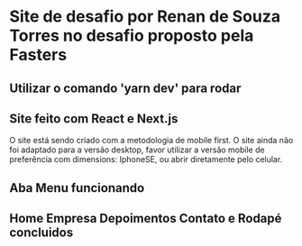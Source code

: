 # Site de desafio por Renan de Souza Torres no desafio proposto pela Fasters

## Utilizar o comando 'yarn dev' para rodar

## Site feito com React e Next.js
O site está sendo criado com a metodologia de mobile first.
O site ainda não foi adaptado para a versão desktop, favor utilizar a versão mobile de preferência com dimensions: IphoneSE, ou abrir diretamente pelo celular.

## Aba Menu funcionando
## Home Empresa Depoimentos Contato e Rodapé concluidos
